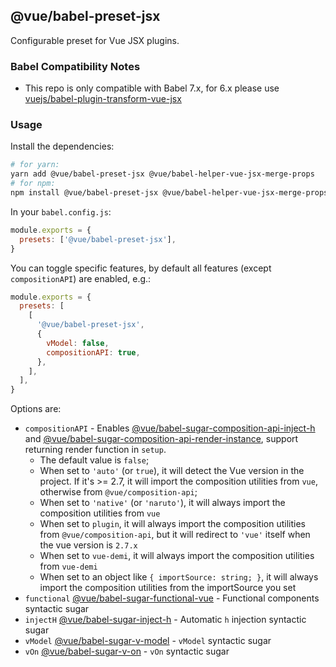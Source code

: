 ## @vue/babel-preset-jsx

Configurable preset for Vue JSX plugins.

### Babel Compatibility Notes

- This repo is only compatible with Babel 7.x, for 6.x please use [vuejs/babel-plugin-transform-vue-jsx](https://github.com/vuejs/babel-plugin-transform-vue-jsx)

### Usage

Install the dependencies:

```sh
# for yarn:
yarn add @vue/babel-preset-jsx @vue/babel-helper-vue-jsx-merge-props
# for npm:
npm install @vue/babel-preset-jsx @vue/babel-helper-vue-jsx-merge-props --save
```

In your `babel.config.js`:

```js
module.exports = {
  presets: ['@vue/babel-preset-jsx'],
}
```

You can toggle specific features, by default all features (except `compositionAPI`) are enabled, e.g.:

```js
module.exports = {
  presets: [
    [
      '@vue/babel-preset-jsx',
      {
        vModel: false,
        compositionAPI: true,
      },
    ],
  ],
}
```

Options are:

- `compositionAPI` - Enables [@vue/babel-sugar-composition-api-inject-h](../babel-sugar-composition-api-inject-h) and [@vue/babel-sugar-composition-api-render-instance](../babel-sugar-composition-api-render-instance), support returning render function in `setup`.
  - The default value is `false`;
  - When set to `'auto'` (or `true`), it will detect the Vue version in the project. If it's >= 2.7, it will import the composition utilities from `vue`, otherwise from `@vue/composition-api`;
  - When set to `'native'` (or `'naruto'`), it will always import the composition utilities from `vue`
  - When set to `plugin`, it will always import the composition utilities from `@vue/composition-api`, but it will redirect to `'vue'` itself when the vue version is `2.7.x`
  - When set to `vue-demi`, it will always import the composition utilities from `vue-demi`
  - When set to an object like `{ importSource: string; }`, it will always import the composition utilities from the importSource you set
- `functional` [@vue/babel-sugar-functional-vue](../babel-sugar-functional-vue/README.md) - Functional components syntactic sugar
- `injectH` [@vue/babel-sugar-inject-h](../babel-sugar-inject-h/README.md) - Automatic `h` injection syntactic sugar
- `vModel` [@vue/babel-sugar-v-model](../babel-sugar-v-model/README.md) - `vModel` syntactic sugar
- `vOn` [@vue/babel-sugar-v-on](../babel-sugar-v-on/README.md) - `vOn` syntactic sugar
